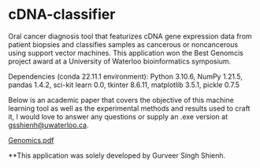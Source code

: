 # cDNA-classifier
Oral cancer diagnosis tool that featurizes cDNA gene expression data from patient biopsies and classifies samples as cancerous or noncancerous using support vector machines. This application won the Best Genomcis project award at a University of Waterloo bioinformatics symposium.

Dependencies (conda 22.11.1 environment):
  Python 3.10.6, NumPy 1.21.5, pandas 1.4.2, sci-kit learn 0.0, tkinter 8.6.11, matplotlib 3.5.1, pickle 0.7.5

Below is an academic paper that covers the objective of this machine learning tool as well as the experimental methods and results used to craft it, I would love to answer any questions or supply an .exe version at gsshienh@uwaterloo.ca.

[Genomics.pdf](https://github.com/gurveershienh/cDNA-classifier/files/10672729/Genomics.pdf)

**This application was solely developed by Gurveer Singh Shienh.
